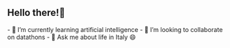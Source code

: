## Hello there!👋

<!--
**soydanmustafa/soydanmustafa** is a ✨ _special_ ✨ repository because its `README.md` (this file) appears on your GitHub profile.

Here are some ideas to get you started:

--!>

- 🌱 I’m currently learning artificial intelligence
- 👯 I’m looking to collaborate on datathons
- 💬 Ask me about life in Italy 😄


